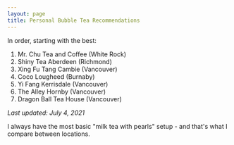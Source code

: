 ```yaml
---
layout: page
title: Personal Bubble Tea Recommendations
---
```


In order, starting with the best:

1. Mr. Chu Tea and Coffee (White Rock)
2. Shiny Tea Aberdeen (Richmond)
3. Xing Fu Tang Cambie (Vancouver)
4. Coco Lougheed (Burnaby)
5. Yi Fang Kerrisdale (Vancouver)
6. The Alley Hornby (Vancouver)
7. Dragon Ball Tea House (Vancouver)

*Last updated: July 4, 2021*

I always have the most basic "milk tea with pearls" setup - and that's what I compare between locations.
